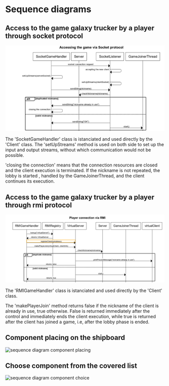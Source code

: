 # Sequence diagrams

## Access to the game galaxy trucker by a player through socket protocol

![sequence diagram socket](images/socket.png)

The 'SocketGameHandler' class is istanciated and used directly by the 'Client' class. The 'setUpStreams' method is used on both side to set up the input and output streams, without which communication would not be possible. 

'closing the connection' means that the connection resources are closed and the client execution is terminated. If the nickname is not repeated, the lobby is started , handled by the GameJoinerThread, and the client continues its execution. 

## Access to the game galaxy trucker by a player through rmi protocol

![sequence diagram socket](images/rmi.png)

The 'RMIGameHandler' class is istanciated and used directly by the 'Client' class.

The 'makePlayerJoin' method returns false if the nickname of the client is already in use, true otherwise. False is returned immediately after the control and immediately ends the client execution, while true is returned after the client has joined a game, i.e, after the lobby phase is ended.  

## Component placing on the shipboard

![sequence diagram component placing](image/SequenceDiagramPlaceComponent.png)

## Choose component from the covered list

![sequence diagram component choice](image/SequenceDiagramChooseComponent.png)
